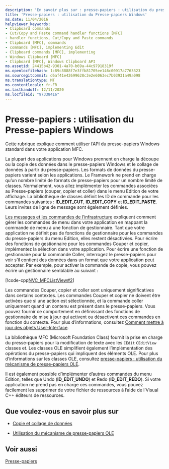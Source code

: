 ```yaml
---
description: 'En savoir plus sur : presse-papiers : utilisation du presse-papiers Windows'
title: 'Presse-papiers : utilisation du Presse-papiers Windows'
ms.date: 11/04/2016
helpviewer_keywords:
- Clipboard commands
- Cut/Copy and Paste command handler functions [MFC]
- handler functions, Cut/Copy and Paste commands
- Clipboard [MFC], commands
- commands [MFC], implementing Edit
- Clipboard commands [MFC], implementing
- Windows Clipboard [MFC]
- Clipboard [MFC], Windows Clipboard API
ms.assetid: 24415b42-9301-4a70-b69a-44c97918319f
ms.openlocfilehash: 1c89c8888f7e3ffb81705ee146c00917a7763323
ms.sourcegitcommit: d6af41e42699628c3e2e6063ec7b03931a49a098
ms.translationtype: MT
ms.contentlocale: fr-FR
ms.lasthandoff: 12/11/2020
ms.locfileid: "97338416"
---
```

# <a name="clipboard-using-the-windows-clipboard"></a>Presse-papiers : utilisation du Presse-papiers Windows

Cette rubrique explique comment utiliser l’API du presse-papiers Windows standard dans votre application MFC.

La plupart des applications pour Windows prennent en charge la découpe ou la copie des données dans le presse-papiers Windows et le collage de données à partir du presse-papiers. Les formats de données du presse-papiers varient selon les applications. Le Framework ne prend en charge qu’un nombre limité de formats de presse-papiers pour un nombre limité de classes. Normalement, vous allez implémenter les commandes associées au Presse-papiers (couper, copier et coller) dans le menu Edition de votre affichage. La bibliothèque de classes définit les ID de commande pour les commandes suivantes : **ID_EDIT_CUT**, **ID_EDIT_COPY** et **ID_EDIT_PASTE**. Leurs invites de ligne de message sont également définies.

[Les messages et les commandes de l’infrastructure](messages-and-commands-in-the-framework.md) expliquent comment gérer les commandes de menu dans votre application en mappant la commande de menu à une fonction de gestionnaire. Tant que votre application ne définit pas de fonctions de gestionnaire pour les commandes du presse-papiers du menu Edition, elles restent désactivées. Pour écrire des fonctions de gestionnaire pour les commandes Couper et copier, implémentez la sélection dans votre application. Pour écrire une fonction de gestionnaire pour la commande Coller, interrogez le presse-papiers pour voir s’il contient des données dans un format que votre application peut accepter. Par exemple, pour activer la commande de copie, vous pouvez écrire un gestionnaire semblable au suivant :

[!code-cpp[NVC_MFCListView#2](../atl/reference/codesnippet/cpp/clipboard-using-the-windows-clipboard_1.cpp)]

Les commandes Couper, copier et coller sont uniquement significatives dans certains contextes. Les commandes Couper et copier ne doivent être activées que si une action est sélectionnée, et la commande coller uniquement quand un contenu est présent dans le presse-papiers. Vous pouvez fournir ce comportement en définissant des fonctions de gestionnaire de mise à jour qui activent ou désactivent ces commandes en fonction du contexte. Pour plus d’informations, consultez [Comment mettre à jour des objets User-Interface](how-to-update-user-interface-objects.md).

La bibliothèque MFC (Microsoft Foundation Class) fournit la prise en charge du presse-papiers pour la modification de texte avec les `CEdit` `CEditView` classes et. Les classes OLE simplifient également l’implémentation des opérations du presse-papiers qui impliquent des éléments OLE. Pour plus d’informations sur les classes OLE, consultez [presse-papiers : utilisation du mécanisme de presse-papiers OLE](clipboard-using-the-ole-clipboard-mechanism.md).

Il est également possible d’implémenter d’autres commandes du menu Edition, telles que Undo (**ID_EDIT_UNDO**) et Redo (**ID_EDIT_REDO**). Si votre application ne prend pas en charge ces commandes, vous pouvez facilement les supprimer de votre fichier de ressources à l’aide de l’Visual C++ éditeurs de ressources.

## <a name="what-do-you-want-to-know-more-about"></a>Que voulez-vous en savoir plus sur

- [Copie et collage de données](clipboard-copying-and-pasting-data.md)

- [Utilisation du mécanisme de presse-papiers OLE](clipboard-using-the-ole-clipboard-mechanism.md)

## <a name="see-also"></a>Voir aussi

[Presse-papiers](clipboard.md)
